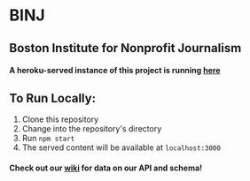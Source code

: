 # BINJ
## Boston Institute for Nonprofit Journalism

#### A heroku-served instance of this project is running [here](https://binj-map.herokuapp.com/)

## To Run Locally:
1. Clone this repository
2. Change into the repository's directory
3. Run `npm start`
4. The served content will be available at `localhost:3000`

#### Check out our [wiki](https://github.com/jumbocodefall2017/BINJ/wiki) for data on our API and schema!
